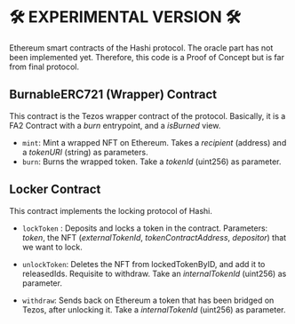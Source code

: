 # :hammer_and_wrench: EXPERIMENTAL VERSION :hammer_and_wrench:

Ethereum smart contracts of the Hashi protocol.
The oracle part has not been implemented yet. Therefore, this code is a Proof of Concept but is far from final protocol.

## BurnableERC721 (Wrapper) Contract

This contract is the Tezos wrapper contract of the protocol. Basically, it is a FA2 Contract with a _burn_ entrypoint, and a _isBurned_ view.

- `mint`: Mint a wrapped NFT on Ethereum. Takes a _recipient_ (address) and a _tokenURI_ (string) as parameters.
- `burn`: Burns the wrapped token. Take a _tokenId_ (uint256) as parameter.

## Locker Contract

This contract implements the locking protocol of Hashi.

- `lockToken` : Deposits and locks a token in the contract. Parameters: _token_, the NFT (_externalTokenId_, _tokenContractAddress_, _depositor_) that we want to lock.

- `unlockToken`: Deletes the NFT from lockedTokenByID, and add it to releasedIds. Requisite to withdraw. Take an _internalTokenId_ (uint256) as parameter.

- `withdraw`: Sends back on Ethereum a token that has been bridged on Tezos, after unlocking it. Take a _internalTokenId_ (uint256) as parameter.
